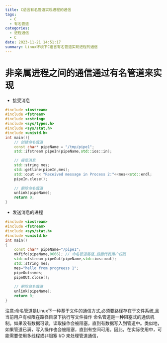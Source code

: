 ```yaml
---
title: C语言有名管道实现进程的通信
tags:
  - C
  - 有名管道
categories:
  - 进程通信
  - C
date: 2023-11-21 14:51:17
summary: Linux环境下C语言有名管道实现进程的通信
---
```

# 非亲属进程之间的通信通过有名管道来实现

- 接受消息
```cpp
#include <iostream>
#include <fstream>
#include <cstring>
#include <sys/types.h>
#include <sys/stat.h>
#include <unistd.h>
int main(){
    // 创建命名管道
    const char* pipeName = "/tmp/pipe1";
    std::ifstream pipeIn(pipeName,std::ios::in);

    // 接受消息
    std::string mes;
    std::getline(pipeIn,mes);
    std::cout << "Received message in Process 2:"<<mes<<std::endl;
    pipeIn.close();
    
    // 删除命名管道 
    unlink(pipeName);
    return 0; 
}
````

- 发送消息的进程
```cpp
#include <iostream>
#include <fstream>
#include <sys/stat.h>
#include <unistd.h>
int main()
{
    const char* pipeName="/pipe1";
    mkfifo(pipeName,0666); // 命名管道路径,后面代表用户权限
    std::ofstream pipeOut(pipeName,std::ios::out);
    std::string mes;
    mes="hello from progreess 1";
    pipeOut<<mes;
    pipeOUt.close();
    
    // 删除命名管道
    unlink(pipeName);
    return 0;
}
```
注意:命名管道是Linux下一种基于文件的通信方式,必须要路径存在于文件系统,且当前用户有权限在路径目录下执行写文件操作
命名管道是一种阻塞式的通信机制。如果没有数据可读，读取操作会被阻塞，直到有数据写入到管道中。类似地，如果管道已满，写入操作也会被阻塞，直到有空间可用。因此，在实际使用中，可能需要使用多线程或非阻塞 I/O 来处理管道通信，
